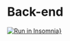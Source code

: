 # Back-end
[![Run in Insomnia}](https://insomnia.rest/images/run.svg)](https://insomnia.rest/run/?label=SisPOC&uri=https%3A%2F%2Fraw.githubusercontent.com%2FAndromeda-mds%2FBack-end%2Fdev%2FInsomnia_sispoc.json)
